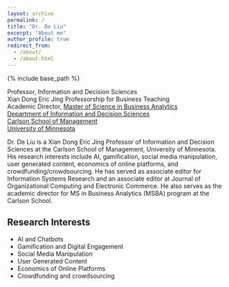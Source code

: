 ```yaml
---
layout: archive
permalink: /
title: "Dr. De Liu"
excerpt: "About me"
author_profile: true
redirect_from: 
  - /about/
  - /about.html
---
```


{% include base_path %}

Professor, Information and Decision Sciences <br/>
Xian Dong Eric Jing Professorship for Business Teaching <br/>
Academic Director, [Master of Science in Business Analytics](https://carlsonschool.umn.edu/degrees/master-science-in-business-analytics)  
[Department of Information and Decision Sciences](https://carlsonschool.umn.edu/departments/information-decision-sciences-department)  
[Carlson School of Management](http://carlsonschool.umn.edu/)   
[University of Minnesota](https://twin-cities.umn.edu/)  

Dr. De Liu is a Xian Dong Eric Jing Professor of Information and Decision Sciences at the Carlson School of Management, University of Minnesota. His research interests include AI, gamification, social media manipulation, user generated content, economics of online platforms, and crowdfunding/crowdsourcing. He has served as associate editor for Information Systems Research and an associate editor at Journal of Organizational Computing and Electronic Commerce. He also serves as the academic director for MS in Business Analytics (MSBA) program at the Carlson School.

## Research Interests

- AI and Chatbots
- Gamification and Digital Engagement
- Social Media Manipulation
- User Generated Content
- Economics of Online Platforms
- Crowdfunding and crowdsourcing